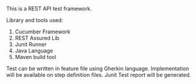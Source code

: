 This is a REST API test framework.

Library and tools used:
1. Cucumber Framework
2. REST Assured Lib
3. Junit Runner
4. Java Language
5. Maven build tool

Test can be written in feature file using Gherkin language.
Implementation will be available on step definition files.
Junit Test report will be generated.
